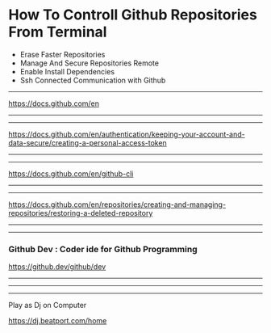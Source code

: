 
# How To Controll Github Repositories From Terminal 

- Erase Faster Repositories
- Manage And Secure Repositories Remote
- Enable Install Dependencies 
- Ssh Connected Communication with Github 

----------------

https://docs.github.com/en

----------------



----------------


https://docs.github.com/en/authentication/keeping-your-account-and-data-secure/creating-a-personal-access-token

----------------


----------------

https://docs.github.com/en/github-cli


----------------


----------------


https://docs.github.com/en/repositories/creating-and-managing-repositories/restoring-a-deleted-repository




----------------






----------------


### Github Dev : Coder ide for Github Programming 

https://github.dev/github/dev

----------------

----------------


----------------
Play as Dj on Computer 

https://dj.beatport.com/home
